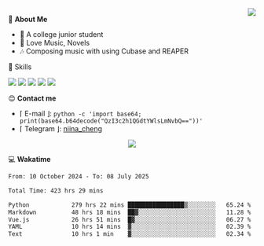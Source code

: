 <a href="#">
    <img align="right" src="https://github-readme-stats-tau-lilac-25.vercel.app/api?username=irorange27&count_private=true&show_icons=true&theme=transparent" />
</a>

💭 **About Me**

- 🏫 A college junior student
- 🍕 Love Music, Novels
- 🎶 Composing music with using Cubase and REAPER


🚀 Skills

![](https://img.shields.io/badge/-python-3e74a2?style=for-the-badge&logo=Python&logoColor=fff
)
![](https://img.shields.io/badge/-javascript-f0db4f?style=for-the-badge&logo=JavaScript&logoColor=fff
)
![](https://img.shields.io/badge/-vue3-41b883?style=for-the-badge&logo=Vue.js&logoColor=fff
)
![](https://img.shields.io/badge/-docker-2496ed?style=for-the-badge&logo=Docker&logoColor=fff
)
![](https://img.shields.io/badge/-linux-000000?style=for-the-badge&logo=Linux&logoColor=fff&color=000
)

😊 **Contact me**

- ⌈ E-mail ⌋: `python -c 'import base64; print(base64.b64decode("QzI3c2h1QGdtYWlsLmNvbQ=="))'`
- ⌈ Telegram ⌋: [niina_cheng](https://t.me/niina_cheng)

</p>
    <p align="center">
    <img src="https://profile-counter.glitch.me/{irorange27}/count.svg" />
</p>

💻 **Wakatime**

<!--START_SECTION:waka-->

```txt
From: 10 October 2024 - To: 08 July 2025

Total Time: 423 hrs 29 mins

Python            279 hrs 22 mins ████████████████▒░░░░░░░░   65.24 %
Markdown          48 hrs 18 mins  ██▓░░░░░░░░░░░░░░░░░░░░░░   11.28 %
Vue.js            26 hrs 51 mins  █▓░░░░░░░░░░░░░░░░░░░░░░░   06.27 %
YAML              10 hrs 14 mins  ▓░░░░░░░░░░░░░░░░░░░░░░░░   02.39 %
Text              10 hrs 1 min    ▓░░░░░░░░░░░░░░░░░░░░░░░░   02.34 %
```

<!--END_SECTION:waka-->
